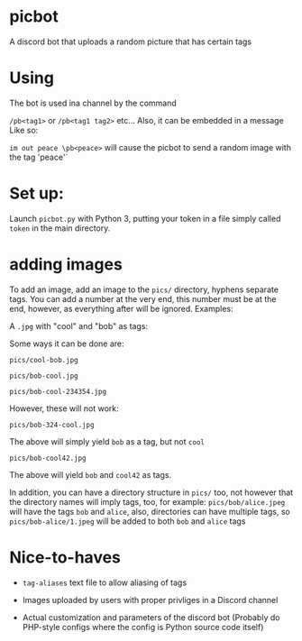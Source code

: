 # picbot
A discord bot that uploads a random picture that has certain tags

# Using

The bot is used ina channel by the command

`/pb<tag1>` or `/pb<tag1 tag2>` etc... Also, it can be embedded in a message
Like so:

`im out peace \pb<peace>` will cause the picbot to send a random image with
the tag 'peace'`

# Set up:

Launch `picbot.py` with Python 3, putting your token in a file simply called `token` in the main directory. 

# adding images
To add an image, add an image to the `pics/` directory, hyphens separate tags. You can add a number at the very end, this number must be at the end, however, as everything after will be ignored. Examples:

A `.jpg` with "cool" and "bob" as tags:

Some ways it can be done are:

`pics/cool-bob.jpg`

`pics/bob-cool.jpg`

`pics/bob-cool-234354.jpg`

However, these will not work:

`pics/bob-324-cool.jpg`

The above will simply yield `bob` as a tag, but not `cool`

`pics/bob-cool42.jpg`

The above will yield `bob` and `cool42` as tags.

In addition, you can have a directory structure in `pics/` too, not however that the directory names will imply tags, too, for example: `pics/bob/alice.jpeg`
will have the tags `bob` and `alice`, also, directories can have multiple
tags, so `pics/bob-alice/1.jpeg` will be added to both `bob` and `alice` tags

# Nice-to-haves

* `tag-aliases` text file to allow aliasing of tags

* Images uploaded by users with proper privliges in a Discord channel

* Actual customization and parameters of the discord bot (Probably do PHP-style  configs where the config is Python source code itself)
